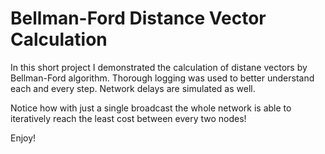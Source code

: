 # Bellman-Ford Distance Vector Calculation

In this short project I demonstrated the calculation of distane vectors by Bellman-Ford algorithm. Thorough logging was used to better understand each and every step. Network delays are simulated as well.

Notice how with just a single broadcast the whole network is able to iteratively reach the least cost between every two nodes!

Enjoy!
